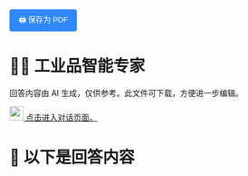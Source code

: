 <button onclick="window.print()" style="padding: 8px 16px; background: #2F88FF; color: white; border: none; border-radius: 4px; cursor: pointer;">
    🖨️ 保存为 PDF
</button>

# 🧑‍🏭 工业品智能专家

回答内容由 AI 生成，仅供参考。此文件可下载，方便进一步编辑。

<a href="https://www.aibangxuanxing.com">
  <img src="https://pub-9afd37582afd4e23a5f8075515d93ece.r2.dev/IconParkToolkit.svg" alt="工业品智能专家" target="_blank" style="width:25px; height:25px;" />
  点击进入对话页面。
</a> 

# 📑 以下是回答内容
